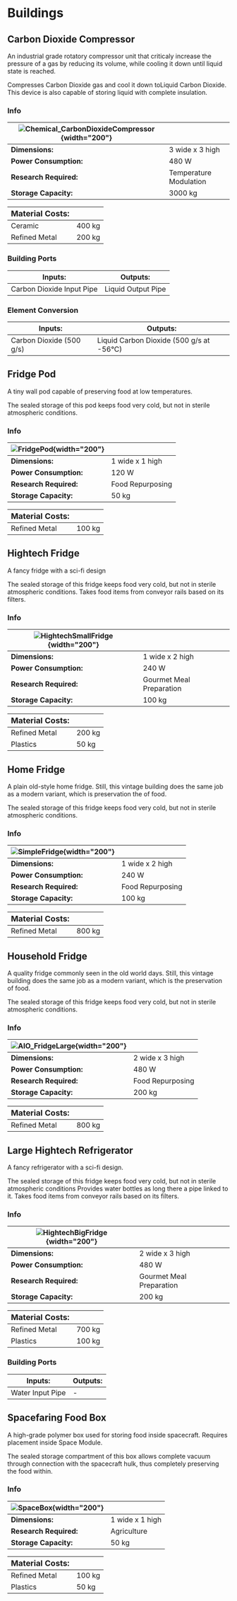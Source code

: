 # Buildings
## Carbon Dioxide Compressor
An industrial grade rotatory compressor unit that criticaly increase the pressure of a gas by reducing its volume, while cooling it down until liquid state is reached.

Compresses Carbon Dioxide gas and cool it down toLiquid Carbon Dioxide. This device is also capable of storing liquid with complete insulation.
### Info
| ![Chemical_CarbonDioxideCompressor](/assets/images/buildings/Chemical_CarbonDioxideCompressor.png){width="200"} | |
|-|-|
|**Dimensions:** | 3 wide x 3 high|
|**Power Consumption:**| 480 W|
|**Research Required:**| Temperature Modulation|
|**Storage Capacity:**| 3000 kg|

|**<font size="+1">Material Costs:</font>**| |
|-|-|
|Ceramic|400 kg|
|Refined Metal|200 kg|

### Building Ports
|Inputs:|Outputs:|
|-|-|
|Carbon Dioxide Input Pipe|Liquid Output Pipe|

### Element Conversion
|Inputs:|Outputs:|
|-|-|
|Carbon Dioxide (500 g/s)<br>|Liquid Carbon Dioxide (500 g/s at -56°C)<br>|



## Fridge Pod
A tiny wall pod capable of preserving food at low temperatures.

The sealed storage of this pod keeps food very cold, but not in sterile atmospheric conditions.
### Info
| ![FridgePod](/assets/images/buildings/FridgePod.png){width="200"} | |
|-|-|
|**Dimensions:** | 1 wide x 1 high|
|**Power Consumption:**| 120 W|
|**Research Required:**| Food Repurposing|
|**Storage Capacity:**| 50 kg|

|**<font size="+1">Material Costs:</font>**| |
|-|-|
|Refined Metal|100 kg|


## Hightech Fridge
A fancy fridge with a sci-fi design

The sealed storage of this fridge keeps food very cold, but not in sterile atmospheric conditions.
Takes food items from conveyor rails based on its filters.
### Info
| ![HightechSmallFridge](/assets/images/buildings/HightechSmallFridge.png){width="200"} | |
|-|-|
|**Dimensions:** | 1 wide x 2 high|
|**Power Consumption:**| 240 W|
|**Research Required:**| Gourmet Meal Preparation|
|**Storage Capacity:**| 100 kg|

|**<font size="+1">Material Costs:</font>**| |
|-|-|
|Refined Metal|200 kg|
|Plastics|50 kg|


## Home Fridge
A plain old-style home fridge. Still, this vintage building does the same job as a modern variant, which is preservation the of food.

The sealed storage of this fridge keeps food very cold, but not in sterile atmospheric conditions.
### Info
| ![SimpleFridge](/assets/images/buildings/SimpleFridge.png){width="200"} | |
|-|-|
|**Dimensions:** | 1 wide x 2 high|
|**Power Consumption:**| 240 W|
|**Research Required:**| Food Repurposing|
|**Storage Capacity:**| 100 kg|

|**<font size="+1">Material Costs:</font>**| |
|-|-|
|Refined Metal|800 kg|


## Household Fridge
A quality fridge commonly seen in the old world days. Still, this vintage building does the same job as a modern variant, which is the preservation of food.

The sealed storage of this fridge keeps food very cold, but not in sterile atmospheric conditions.
### Info
| ![AIO_FridgeLarge](/assets/images/buildings/AIO_FridgeLarge.png){width="200"} | |
|-|-|
|**Dimensions:** | 2 wide x 3 high|
|**Power Consumption:**| 480 W|
|**Research Required:**| Food Repurposing|
|**Storage Capacity:**| 200 kg|

|**<font size="+1">Material Costs:</font>**| |
|-|-|
|Refined Metal|800 kg|


## Large Hightech Refrigerator
A fancy refrigerator with a sci-fi design.

The sealed storage of this fridge keeps food very cold, but not in sterile atmospheric conditions
Provides water bottles as long there a pipe linked to it.
Takes food items from conveyor rails based on its filters.
### Info
| ![HightechBigFridge](/assets/images/buildings/HightechBigFridge.png){width="200"} | |
|-|-|
|**Dimensions:** | 2 wide x 3 high|
|**Power Consumption:**| 480 W|
|**Research Required:**| Gourmet Meal Preparation|
|**Storage Capacity:**| 200 kg|

|**<font size="+1">Material Costs:</font>**| |
|-|-|
|Refined Metal|700 kg|
|Plastics|100 kg|

### Building Ports
|Inputs:|Outputs:|
|-|-|
|Water Input Pipe|-|


## Spacefaring Food Box
A high-grade polymer box used for storing food inside spacecraft. Requires placement inside Space Module.

The sealed storage compartment of this box allows complete vacuum through connection with the spacecraft hulk, thus completely preserving the food within.
### Info
| ![SpaceBox](/assets/images/buildings/SpaceBox.png){width="200"} | |
|-|-|
|**Dimensions:** | 1 wide x 1 high|
|**Research Required:**| Agriculture|
|**Storage Capacity:**| 50 kg|

|**<font size="+1">Material Costs:</font>**| |
|-|-|
|Refined Metal|100 kg|
|Plastics|50 kg|


